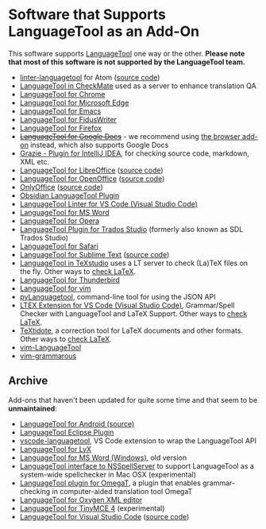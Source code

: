 # Software that Supports LanguageTool as an Add-On

This software supports [LanguageTool](https://languagetool.org) one way or the other. **Please note that most of
this software is not supported by the LanguageTool team.**

* [linter-languagetool](https://atom.io/packages/linter-languagetool) for Atom ([source code](https://github.com/wysiib/linter-languagetool))
* [LanguageTool in CheckMate](http://www.opentag.com/okapi/wiki/index.php?title=CheckMate) used as a server to enhance translation QA
* [LanguageTool for Chrome](https://chrome.google.com/webstore/detail/languagetool/oldceeleldhonbafppcapldpdifcinji)
* [LanguageTool for Microsoft Edge](https://microsoftedge.microsoft.com/addons/detail/hfjadhjooeceemgojogkhlppanjkbobc)
* [LanguageTool for Emacs](https://github.com/mhayashi1120/Emacs-langtool)
* [LanguageTool for FidusWriter](https://github.com/fiduswriter/fiduswriter-languagetool)
* [LanguageTool for Firefox](https://addons.mozilla.org/firefox/addon/languagetool/)
* ~~[LanguageTool for Google Docs](https://gsuite.google.com/marketplace/app/grammatik_und_rechtschreibpr%C3%BCfung_langua/805250893316)~~ - we recommend using [the browser add-on](languagetool.org/addon-redirect) instead, which also supports Google Docs
* [Grazie - Plugin for IntelliJ IDEA](https://plugins.jetbrains.com/plugin/12175-grazie), for checking source code, markdown, XML etc.
* [LanguageTool for LibreOffice](https://extensions.libreoffice.org/en/extensions/show/languagetool) ([source code](https://github.com/languagetool-org/languagetool/tree/master/languagetool-office-extension))
* [LanguageTool for OpenOffice](https://extensions.openoffice.org/en/project/languagetool) ([source code](https://github.com/languagetool-org/languagetool/tree/master/languagetool-office-extension))
* [OnlyOffice](https://www.onlyoffice.com/en/app-directory/languagetool) ([source code](https://github.com/ONLYOFFICE/onlyoffice.github.io/tree/master/sdkjs-plugins/content/languagetool))
* [Obsidian LanguageTool Plugin](https://github.com/Clemens-E/obsidian-languagetool-plugin)
* [LanguageTool Linter for VS Code (Visual Studio Code)](https://github.com/davidlday/vscode-languagetool-linter)
* [LanguageTool for MS Word](https://languagetool.org/word)
* [LanguageTool for Opera](https://addons.opera.com/extensions/details/grammar-and-spell-checker-languagetool/)
* [LanguageTool Plugin for Trados Studio](https://appstore.rws.com/plugin/95/) (formerly also known as SDL Trados Studio)
* [LanguageTool for Safari](https://apps.apple.com/app/languagetool-for-safari/id1534275760?l=en&mt=12)
* [LanguageTool for Sublime Text](https://packagecontrol.io/packages/LanguageTool) ([source code](https://github.com/gtarawneh/languagetool-sublime))
* [LanguageTool in TeXstudio](http://texstudio.sourceforge.net/) uses a LT server to check (La)TeX files on the fly. Other ways to [check LaTeX](https://dev.languagetool.org/checking-la-tex-with-languagetool).
* [LanguageTool for Thunderbird](https://addons.thunderbird.net/thunderbird/addon/grammar-and-spell-checker/)
* [LanguageTool for vim](http://www.vim.org/scripts/script.php?script_id=3223)
* [pyLanguagetool](https://github.com/Findus23/pyLanguagetool), command-line tool for using the JSON API
* [LTEX Extension for VS Code (Visual Studio Code)](https://github.com/valentjn/vscode-ltex), Grammar/Spell Checker with LanguageTool and LaTeX Support. Other ways to [check LaTeX](https://dev.languagetool.org/checking-la-tex-with-languagetool).
* [TeXtidote](https://github.com/sylvainhalle/textidote), a correction tool for LaTeX documents and other formats.  Other ways to [check LaTeX](https://dev.languagetool.org/checking-la-tex-with-languagetool).  
* [vim-LanguageTool](https://github.com/dpelle/vim-LanguageTool)
* [vim-grammarous](https://github.com/rhysd/vim-grammarous)


## Archive

Add-ons that haven't been updated for quite some time and that seem to be **unmaintained**:

* [LanguageTool for Android (source)](https://github.com/Softcatala/LanguageToolAndroidService)
* [LanguageTool Eclipse Plugin](https://github.com/vogellacompany/languagetool-eclipse-plugin)
* [vscode-languagetool](https://github.com/cfjedimaster/vscode-languagetool), VS Code extension to wrap the LanguageTool API
* [LanguageTool for LyX](http://wiki.lyx.org/Tools/LyX-GrammarChecker)
* [LanguageTool for MS Word (Windows)](https://github.com/jaumeortola/languagetool-msword10-addin#english), old version
* [LanguageTool interface to NSSpellServer](https://github.com/ramonpoca/LanguageToolNSServer) to support LanguageTool as a system-wide spellchecker in Mac OSX (experimental)
* [LanguageTool plugin for OmegaT](https://sourceforge.net/projects/omegat-plugins/files/OmegaT-LanguageTool/), a plugin that enables grammar-checking in computer-aided translation tool OmegaT
* [LanguageTool for Oxygen XML editor](https://github.com/danielnaber/oxygen-languagetool-plugin)
* [LanguageTool for TinyMCE 4](https://github.com/KnowZero/tinymce4-languagetool) (experimental)
* [LanguageTool for Visual Studio Code](https://marketplace.visualstudio.com/items?itemName=adamvoss.vscode-languagetool) ([source code](https://github.com/adamvoss/vscode-languagetool))
